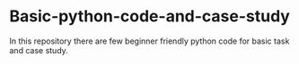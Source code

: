 # Basic-python-code-and-case-study
In this repository there are few beginner friendly python code for basic task and case study.
